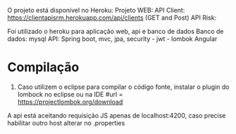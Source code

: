 O projeto está disponivel no Heroku:
Projeto WEB: 
API Client: https://clientapisrm.herokuapp.com/api/clients (GET and Post)
API Risk: 

Foi utilizado o heroku para aplicação web, api e banco de dados
Banco de dados: mysql
API: Spring boot, mvc, jpa, security - jwt - lombok
Angular

# Compilação 
1) Caso utilizem o eclipse para compilar o código fonte, instalar o plugin do lombock no eclipse ou na IDE
#url = https://projectlombok.org/download


A api está aceitando requisição JS apenas de localhost:4200, caso precise habilitar outro host alterar no .properties